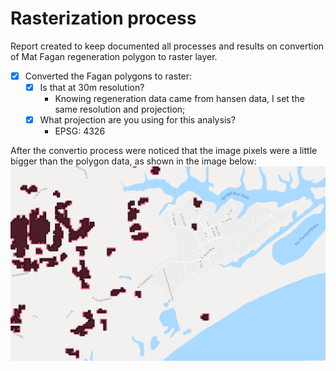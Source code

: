 # Rasterization process
Report created to keep documented all processes and results on convertion of Mat Fagan regeneration polygon to raster layer.

- [X] Converted the Fagan polygons to raster:
    - [X] Is that at 30m resolution?
        - Knowing regeneration data came from hansen data, I set the same resolution and projection;   
    - [X] What projection are you using for this analysis?   
        - EPSG: 4326  

After the convertio process were noticed that the image pixels were a little bigger than the polygon data, as shown in the image below:  
![](./img/regenerationRaster.png)  
